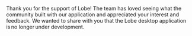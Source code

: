 Thank you for the support of Lobe! The team has loved seeing what the community built with our application and appreciated your interest and feedback. We wanted to share with you that the Lobe desktop application is no longer under development. 
